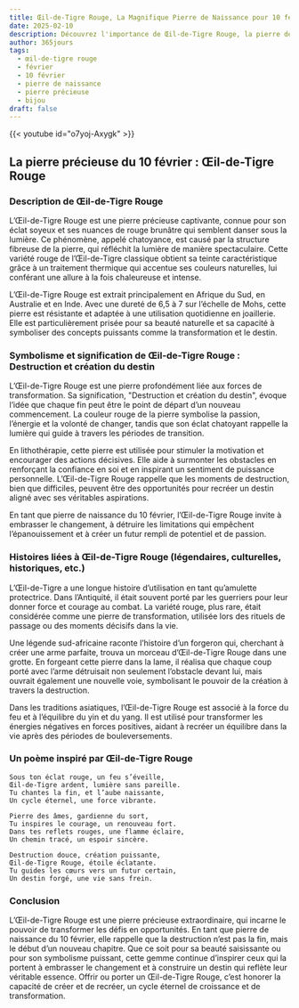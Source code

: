 ```yaml
---
title: Œil-de-Tigre Rouge, La Magnifique Pierre de Naissance pour 10 février
date: 2025-02-10
description: Découvrez l'importance de Œil-de-Tigre Rouge, la pierre de naissance du 10 février qui symbolise Destruction et création du destin. Laissez sa beauté et sa signification illuminer votre journée.
author: 365jours
tags:
  - œil-de-tigre rouge
  - février
  - 10 février
  - pierre de naissance
  - pierre précieuse
  - bijou
draft: false
---
```


{{< youtube id="o7yoj-Axygk" >}}


## La pierre précieuse du 10 février : Œil-de-Tigre Rouge

### Description de Œil-de-Tigre Rouge

L’Œil-de-Tigre Rouge est une pierre précieuse captivante, connue pour son éclat soyeux et ses nuances de rouge brunâtre qui semblent danser sous la lumière. Ce phénomène, appelé chatoyance, est causé par la structure fibreuse de la pierre, qui réfléchit la lumière de manière spectaculaire. Cette variété rouge de l’Œil-de-Tigre classique obtient sa teinte caractéristique grâce à un traitement thermique qui accentue ses couleurs naturelles, lui conférant une allure à la fois chaleureuse et intense.

L’Œil-de-Tigre Rouge est extrait principalement en Afrique du Sud, en Australie et en Inde. Avec une dureté de 6,5 à 7 sur l’échelle de Mohs, cette pierre est résistante et adaptée à une utilisation quotidienne en joaillerie. Elle est particulièrement prisée pour sa beauté naturelle et sa capacité à symboliser des concepts puissants comme la transformation et le destin.

### Symbolisme et signification de Œil-de-Tigre Rouge : Destruction et création du destin

L’Œil-de-Tigre Rouge est une pierre profondément liée aux forces de transformation. Sa signification, "Destruction et création du destin", évoque l’idée que chaque fin peut être le point de départ d’un nouveau commencement. La couleur rouge de la pierre symbolise la passion, l’énergie et la volonté de changer, tandis que son éclat chatoyant rappelle la lumière qui guide à travers les périodes de transition.

En lithothérapie, cette pierre est utilisée pour stimuler la motivation et encourager des actions décisives. Elle aide à surmonter les obstacles en renforçant la confiance en soi et en inspirant un sentiment de puissance personnelle. L’Œil-de-Tigre Rouge rappelle que les moments de destruction, bien que difficiles, peuvent être des opportunités pour recréer un destin aligné avec ses véritables aspirations.

En tant que pierre de naissance du 10 février, l’Œil-de-Tigre Rouge invite à embrasser le changement, à détruire les limitations qui empêchent l’épanouissement et à créer un futur rempli de potentiel et de passion.

### Histoires liées à Œil-de-Tigre Rouge (légendaires, culturelles, historiques, etc.)

L’Œil-de-Tigre a une longue histoire d’utilisation en tant qu’amulette protectrice. Dans l’Antiquité, il était souvent porté par les guerriers pour leur donner force et courage au combat. La variété rouge, plus rare, était considérée comme une pierre de transformation, utilisée lors des rituels de passage ou des moments décisifs dans la vie.

Une légende sud-africaine raconte l’histoire d’un forgeron qui, cherchant à créer une arme parfaite, trouva un morceau d’Œil-de-Tigre Rouge dans une grotte. En forgeant cette pierre dans la lame, il réalisa que chaque coup porté avec l’arme détruisait non seulement l’obstacle devant lui, mais ouvrait également une nouvelle voie, symbolisant le pouvoir de la création à travers la destruction.

Dans les traditions asiatiques, l’Œil-de-Tigre Rouge est associé à la force du feu et à l’équilibre du yin et du yang. Il est utilisé pour transformer les énergies négatives en forces positives, aidant à recréer un équilibre dans la vie après des périodes de bouleversements.

### Un poème inspiré par Œil-de-Tigre Rouge

```
Sous ton éclat rouge, un feu s’éveille,  
Œil-de-Tigre ardent, lumière sans pareille.  
Tu chantes la fin, et l’aube naissante,  
Un cycle éternel, une force vibrante.

Pierre des âmes, gardienne du sort,  
Tu inspires le courage, un renouveau fort.  
Dans tes reflets rouges, une flamme éclaire,  
Un chemin tracé, un espoir sincère.

Destruction douce, création puissante,  
Œil-de-Tigre Rouge, étoile éclatante.  
Tu guides les cœurs vers un futur certain,  
Un destin forgé, une vie sans frein.  
```

### Conclusion

L’Œil-de-Tigre Rouge est une pierre précieuse extraordinaire, qui incarne le pouvoir de transformer les défis en opportunités. En tant que pierre de naissance du 10 février, elle rappelle que la destruction n’est pas la fin, mais le début d’un nouveau chapitre. Que ce soit pour sa beauté saisissante ou pour son symbolisme puissant, cette gemme continue d’inspirer ceux qui la portent à embrasser le changement et à construire un destin qui reflète leur véritable essence. Offrir ou porter un Œil-de-Tigre Rouge, c’est honorer la capacité de créer et de recréer, un cycle éternel de croissance et de transformation.